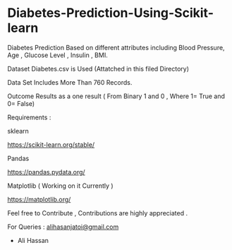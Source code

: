 # Diabetes-Prediction-Using-Scikit-learn
Diabetes Prediction Based on different attributes including Blood Pressure, Age , Glucose Level , Insulin , BMI.

Dataset Diabetes.csv is Used (Attatched in this filed Directory)

Data Set Includes More Than 760 Records.

Outcome Results as a one result ( From Binary 1 and 0 , Where 1= True and 0= False)

Requirements :
 
sklearn

https://scikit-learn.org/stable/

Pandas 

https://pandas.pydata.org/
 
Matplotlib ( Working on it Currently )

https://matplotlib.org/



Feel free to Contribute , Contributions are highly appreciated .

For Queries : alihasanjatoi@gmail.com

- Ali Hassan


